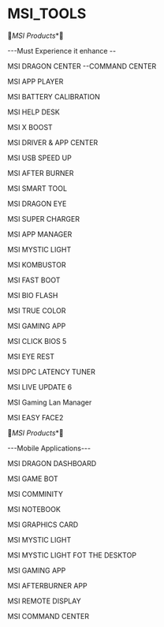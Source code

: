 # MSI_TOOLS
🔰*MSI Products**🔰

---Must Experience it enhance --

MSI DRAGON CENTER --COMMAND CENTER

MSI APP PLAYER

MSI BATTERY CALIBRATION 

MSI HELP DESK

MSI X BOOST

MSI DRIVER & APP CENTER

MSI USB SPEED UP

MSI AFTER BURNER

MSI SMART TOOL

MSI DRAGON EYE

MSI SUPER CHARGER

MSI APP MANAGER

MSI MYSTIC LIGHT

MSI KOMBUSTOR

MSI FAST BOOT

MSI BIO FLASH

MSI TRUE COLOR


MSI GAMING APP

MSI CLICK BIOS 5

MSI EYE REST

MSI DPC LATENCY TUNER

MSI LIVE UPDATE 6

MSI Gaming Lan Manager

MSI EASY FACE2




🔰*MSI Products**🔰

---Mobile Applications---


MSI DRAGON DASHBOARD

MSI GAME BOT

MSI COMMINITY

MSI NOTEBOOK

MSI GRAPHICS CARD

MSI MYSTIC LIGHT

MSI MYSTIC LIGHT FOT THE DESKTOP

MSI GAMING APP

MSI AFTERBURNER APP

MSI REMOTE DISPLAY

MSI COMMAND CENTER

